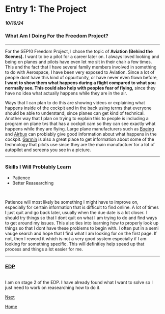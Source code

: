 # Entry 1: The Project 
##### 10/16/24

### What Am I Doing For the Freedom Project?
--- 
  For the SEP10 Freedom Project, I chose the topic of **Aviation (Behind the Scenes).** I want to be a pilot for a career later on. I always loved looking and being on planes and pilots have even let me sit in their chair a few times. This and the fact that I have several family members involved in something to do with Aerospace, I have been very exposed to Aviation. Since a lot of people dont have this kind of oppurtunity, or have never even flown before, **I want to show them what happens during a flight compared to what you normally see. This could also help with peoples fear of flying,** since they have no idea what actually happens while they are in the air. 

  Ways that I can plan to do this are showing videos or explaining what happens inside of the cockpit and in the back using terms that everyone should be able to understand, since planes can get kind of technical. Another way that I plan on trying to explain this to people is including a program on plane tvs that has a cockpit cam so they can see exactly what happens while they are flying. Large plane manufacturers such as [Boeing](Boeing.com) and [Airbus](Airbus.com) can problably give good information about what happens in the cockpit. [Garmin](Garmin.com) is also a great place to get information about some of the technology that pilots use since they are the main manufactuer for a lot of autopilot and screens you see in a picture.
  
---
### Skills I Will Problably Learn

- Patience
- Better Reasearching
<br>

Patience will most likely be something I might have to improve on, especially for certain information that is difficult to find online. A lot of times I just quit and go back later, usually when the due date is a lot closer. I should try things so that I dont quit on what I am trying to do and find ways to get around my issues. This also ties into learning how to properly look up things so that I dont have these problems to begin with. I often put in a semi vauge search and hope that I find what I am looking for on the first page. If not, then I reword it which is not a very good system especially if I am looking for something specific. This will definitley help speed up that process and things a lot easier for me.

---
### [EDP](https://hstatsep.github.io/students/#edp)
<br>
I am on stage 2 of the EDP. I have already found what I want to solve so I just need to work on reasearching how to do it.


[Next](entry02.md)

[Home](../README.md)
